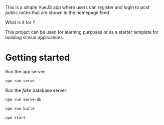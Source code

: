This is a simple VueJS app where users can register and login to post public notes that are shown in the homepage feed.

What is it for ?

This project can be used for learning purposes or as a starter template for building similar applications.

# Getting started

 Run the app server:

```bash
npm run serve
```

 Run the _fake_ database server:

```bash
npm run serve-db
```

```bash
npm run build
```

```bash
npm start
```

